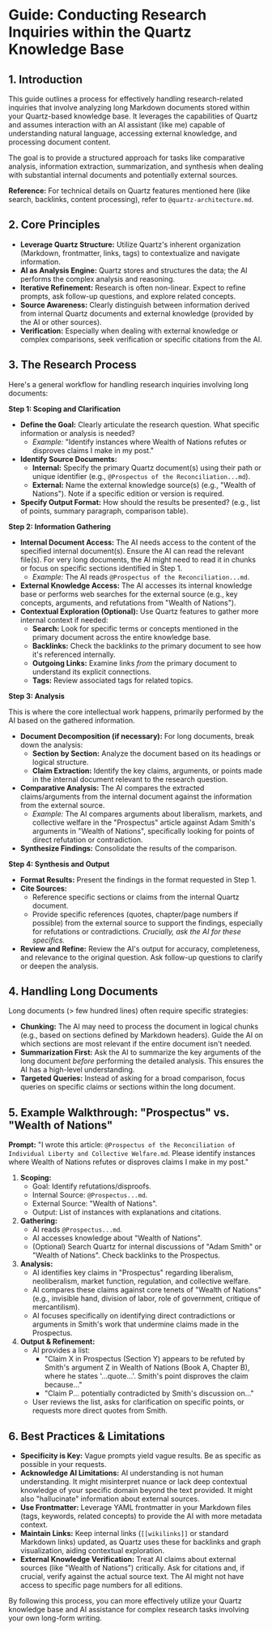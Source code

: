 # Guide: Conducting Research Inquiries within the Quartz Knowledge Base

## 1. Introduction

This guide outlines a process for effectively handling research-related inquiries that involve analyzing long Markdown documents stored within your Quartz-based knowledge base. It leverages the capabilities of Quartz and assumes interaction with an AI assistant (like me) capable of understanding natural language, accessing external knowledge, and processing document content.

The goal is to provide a structured approach for tasks like comparative analysis, information extraction, summarization, and synthesis when dealing with substantial internal documents and potentially external sources.

**Reference:** For technical details on Quartz features mentioned here (like search, backlinks, content processing), refer to `@quartz-architecture.md`.

## 2. Core Principles

- **Leverage Quartz Structure:** Utilize Quartz's inherent organization (Markdown, frontmatter, links, tags) to contextualize and navigate information.
- **AI as Analysis Engine:** Quartz stores and structures the data; the AI performs the complex analysis and reasoning.
- **Iterative Refinement:** Research is often non-linear. Expect to refine prompts, ask follow-up questions, and explore related concepts.
- **Source Awareness:** Clearly distinguish between information derived from internal Quartz documents and external knowledge (provided by the AI or other sources).
- **Verification:** Especially when dealing with external knowledge or complex comparisons, seek verification or specific citations from the AI.

## 3. The Research Process

Here's a general workflow for handling research inquiries involving long documents:

**Step 1: Scoping and Clarification**

- **Define the Goal:** Clearly articulate the research question. What specific information or analysis is needed?
  - _Example:_ "Identify instances where Wealth of Nations refutes or disproves claims I make in my post."
- **Identify Source Documents:**
  - **Internal:** Specify the primary Quartz document(s) using their path or unique identifier (e.g., `@Prospectus of the Reconciliation...md`).
  - **External:** Name the external knowledge source(s) (e.g., "Wealth of Nations"). Note if a specific edition or version is required.
- **Specify Output Format:** How should the results be presented? (e.g., list of points, summary paragraph, comparison table).

**Step 2: Information Gathering**

- **Internal Document Access:** The AI needs access to the content of the specified internal document(s). Ensure the AI can read the relevant file(s). For very long documents, the AI might need to read it in chunks or focus on specific sections identified in Step 1.
  - _Example:_ The AI reads `@Prospectus of the Reconciliation...md`.
- **External Knowledge Access:** The AI accesses its internal knowledge base or performs web searches for the external source (e.g., key concepts, arguments, and refutations from "Wealth of Nations").
- **Contextual Exploration (Optional):** Use Quartz features to gather more internal context if needed:
  - **Search:** Look for specific terms or concepts mentioned in the primary document across the entire knowledge base.
  - **Backlinks:** Check the backlinks _to_ the primary document to see how it's referenced internally.
  - **Outgoing Links:** Examine links _from_ the primary document to understand its explicit connections.
  - **Tags:** Review associated tags for related topics.

**Step 3: Analysis**

This is where the core intellectual work happens, primarily performed by the AI based on the gathered information.

- **Document Decomposition (if necessary):** For long documents, break down the analysis:
  - **Section by Section:** Analyze the document based on its headings or logical structure.
  - **Claim Extraction:** Identify the key claims, arguments, or points made in the internal document relevant to the research question.
- **Comparative Analysis:** The AI compares the extracted claims/arguments from the internal document against the information from the external source.
  - _Example:_ The AI compares arguments about liberalism, markets, and collective welfare in the "Prospectus" article against Adam Smith's arguments in "Wealth of Nations", specifically looking for points of direct refutation or contradiction.
- **Synthesize Findings:** Consolidate the results of the comparison.

**Step 4: Synthesis and Output**

- **Format Results:** Present the findings in the format requested in Step 1.
- **Cite Sources:**
  - Reference specific sections or claims from the internal Quartz document.
  - Provide specific references (quotes, chapter/page numbers if possible) from the external source to support the findings, especially for refutations or contradictions. _Crucially, ask the AI for these specifics._
- **Review and Refine:** Review the AI's output for accuracy, completeness, and relevance to the original question. Ask follow-up questions to clarify or deepen the analysis.

## 4. Handling Long Documents

Long documents (> few hundred lines) often require specific strategies:

- **Chunking:** The AI may need to process the document in logical chunks (e.g., based on sections defined by Markdown headers). Guide the AI on which sections are most relevant if the entire document isn't needed.
- **Summarization First:** Ask the AI to summarize the key arguments of the long document _before_ performing the detailed analysis. This ensures the AI has a high-level understanding.
- **Targeted Queries:** Instead of asking for a broad comparison, focus queries on specific claims or sections within the long document.

## 5. Example Walkthrough: "Prospectus" vs. "Wealth of Nations"

**Prompt:** "I wrote this article: `@Prospectus of the Reconciliation of Individual Liberty and Collective Welfare.md`. Please identify instances where Wealth of Nations refutes or disproves claims I make in my post."

1.  **Scoping:**
    - Goal: Identify refutations/disproofs.
    - Internal Source: `@Prospectus...md`.
    - External Source: "Wealth of Nations".
    - Output: List of instances with explanations and citations.
2.  **Gathering:**
    - AI reads `@Prospectus...md`.
    - AI accesses knowledge about "Wealth of Nations".
    - (Optional) Search Quartz for internal discussions of "Adam Smith" or "Wealth of Nations". Check backlinks to the Prospectus.
3.  **Analysis:**
    - AI identifies key claims in "Prospectus" regarding liberalism, neoliberalism, market function, regulation, and collective welfare.
    - AI compares these claims against core tenets of "Wealth of Nations" (e.g., invisible hand, division of labor, role of government, critique of mercantilism).
    - AI focuses specifically on identifying direct contradictions or arguments in Smith's work that undermine claims made in the Prospectus.
4.  **Output & Refinement:**
    - AI provides a list:
      - "Claim X in Prospectus (Section Y) appears to be refuted by Smith's argument Z in Wealth of Nations (Book A, Chapter B), where he states '...quote...'. Smith's point disproves the claim because..."
      - "Claim P... potentially contradicted by Smith's discussion on..."
    - User reviews the list, asks for clarification on specific points, or requests more direct quotes from Smith.

## 6. Best Practices & Limitations

- **Specificity is Key:** Vague prompts yield vague results. Be as specific as possible in your requests.
- **Acknowledge AI Limitations:** AI understanding is not human understanding. It might misinterpret nuance or lack deep contextual knowledge of your specific domain beyond the text provided. It might also "hallucinate" information about external sources.
- **Use Frontmatter:** Leverage YAML frontmatter in your Markdown files (tags, keywords, related concepts) to provide the AI with more metadata context.
- **Maintain Links:** Keep internal links (`[[wikilinks]]` or standard Markdown links) updated, as Quartz uses these for backlinks and graph visualization, aiding contextual exploration.
- **External Knowledge Verification:** Treat AI claims about external sources (like "Wealth of Nations") critically. Ask for citations and, if crucial, verify against the actual source text. The AI might not have access to specific page numbers for all editions.

By following this process, you can more effectively utilize your Quartz knowledge base and AI assistance for complex research tasks involving your own long-form writing.
